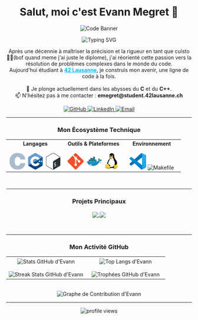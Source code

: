 <h1 align="center">Salut, moi c'est Evann Megret 👋</h1>

<p align="center">
  <img src="https://raw.githubusercontent.com/evann0105/evann0105/main/assets/github-header-image.png" alt="Code Banner">
  </p>

<p align="center">
  <img src="https://readme-typing-svg.herokuapp.com?font=Fira+Code&weight=600&size=22&pause=1000&color=F7F7F7&center=true&vCenter=true&multiline=true&width=800&height=100&lines=Computer+Science+Student+at+42+Lausanne;Ex-Chef+de+Cuisine+devenu+Développeur;Passionné+par+le+C+et+le+C%2B%2B" alt="Typing SVG" />
</p>

<p align="center">
  Après une décennie à maîtriser la précision et la rigueur en tant que cuisto 👨‍🍳(bof quand meme j'ai juste le diplome), j'ai réorienté cette passion vers la résolution de problèmes complexes dans le monde du code.
  <br />
  Aujourd'hui étudiant à <strong><a href="https://42lausanne.ch" style="color: #00B8FF;">42 Lausanne</a></strong>, je construis mon avenir, une ligne de code à la fois.
  <br />
  <br />
  🔭 Je plonge actuellement dans les abysses du <strong>C</strong> et du <strong>C++</strong>.
  <br />
  📫 N'hésitez pas à me contacter : <strong>emegret@student.42lausanne.ch</strong>
</p>

<p align="center">
  <a href="https://github.com/evann0105">
    <img src="https://img.shields.io/badge/GitHub-181717?style=for-the-badge&logo=github&logoColor=white" alt="GitHub">
  </a>
  <a href="https://www.linkedin.com/in/METS-TON-PSEUDO-LINKEDIN-ICI">
    <img src="https://img.shields.io/badge/LinkedIn-0A66C2?style=for-the-badge&logo=linkedin&logoColor=white" alt="LinkedIn">
  </a>
  <a href="mailto:emegret@student.42lausanne.ch">
    <img src="https://img.shields.io/badge/Email-D14836?style=for-the-badge&logo=gmail&logoColor=white" alt="Email">
  </a>
</p>

<hr>

<h3 align="center">Mon Écosystème Technique</h3>

<table align="center" width="80%">
  <tr align="center">
    <td align="center" width="33%">
      <strong>Langages</strong><br><br>
      <img src="https://raw.githubusercontent.com/devicons/devicon/master/icons/c/c-original.svg" alt="C" width="45" height="45"/>
      <img src="https://raw.githubusercontent.com/devicons/devicon/master/icons/cplusplus/cplusplus-original.svg" alt="C++" width="45" height="45"/>
      <img src="https://raw.githubusercontent.com/devicons/devicon/master/icons/bash/bash-original.svg" alt="Shell" width="45" height="45"/>
    </td>
    <td align="center" width="33%">
      <strong>Outils & Plateformes</strong><br><br>
      <img src="https://www.github.com/devicons/devicon/blob/master/icons/git/git-original.svg" alt="Git" width="45" height="45"/>
      <img src="https://raw.githubusercontent.com/devicons/devicon/master/icons/docker/docker-original.svg" alt="Docker" width="45" height="45"/>
      <img src="https://raw.githubusercontent.com/devicons/devicon/master/icons/linux/linux-original.svg" alt="Linux" width="45" height="45"/>
    </td>
    <td align="center" width="33%">
      <strong>Environnement</strong><br><br>
      <img src="https://raw.githubusercontent.com/devicons/devicon/master/icons/vscode/vscode-original.svg" alt="VSCode" width="45" height="45"/>
      <img src="https://upload.wikimedia.org/wikipedia/commons/9/90/Simple_shell_script.svg" alt="Makefile" width="45" height="45"/>
    </td>
  </tr>
</table>

<br>
<hr>

<h3 align="center">Projets Principaux</h3>

<p align="center">
  <a href="https://github.com/evann0105/NOM_DU_DEPOT_1">
    <img align="center" width="48%" src="https://github-readme-stats.vercel.app/api/pin/?username=evann0105&repo=NOM_DU_DEPOT_1&theme=tokyonight&hide_border=true&show_icons=true" />
  </a>
  <a href="https://github.com/evann0105/NOM_DU_DEPOT_2">
    <img align="center" width="48%" src="https://github-readme-stats.vercel.app/api/pin/?username=evann0105&repo=NOM_DU_DEPOT_2&theme=tokyonight&hide_border=true&show_icons=true" />
  </a>
</p>

<br>
<hr>

<h3 align="center">Mon Activité GitHub</h3>

<table align="center" width="90%">
  <tr align="center">
    <td width="50%" valign="top">
      <img align="center" width="95%" src="https://github-readme-stats.vercel.app/api?username=evann0105&show_icons=true&theme=tokyonight&hide_border=true&cache_seconds=3600&layout=compact" alt="Stats GitHub d'Evann" />
      <br><br>
      <img align="center" width="95%" src="https://github-readme-streak-stats.herokuapp.com/?user=evann0105&theme=tokyonight&hide_border=true" alt="Streak Stats GitHub d'Evann" />
    </td>
    <td width="50%" valign="top">
      <img align="center" width="95%" src="https://github-readme-stats.vercel.app/api/top-langs/?username=evann0105&layout=compact&theme=tokyonight&hide_border=true&langs_count=8" alt="Top Langs d'Evann" />
      <br><br>
      <img align="center" width="95%" src="https://github-profile-trophy.vercel.app/?username=evann0105&theme=tokyonight&no-frame=true&no-bg=true&margin-w=4" alt="Trophées GitHub d'Evann" />
    </td>
  </tr>
</table>

<p align="center">
  <br>
  <img src="http://ghchart.rshah.org/evann0105?color=79ff97" alt="Graphe de Contribution d'Evann" />
</p>

<hr>

<p align="center">
  <img src="https://komarev.com/ghpvc/?username=evann0105&color=blueviolet&style=flat-square" alt="profile views" />
</p>
